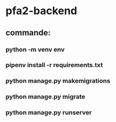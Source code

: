 # pfa2-backend

## commande: 
### python -m venv env 
### pipenv install -r requirements.txt

### python manage.py makemigrations
### python manage.py migrate

### python manage.py runserver